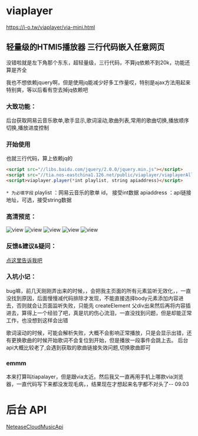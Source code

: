 # viaplayer 
  https://i-o.tw/viaplayer/via-mini.html
## 轻量级的HTMl5播放器 三行代码嵌入任意网页
没错啦就是左下角那个东东，超轻量级，三行代码，不算jq依赖不到20k，功能还算是齐全

我也不想依赖jquery啊，但是使用jq能减少好多工作量哎，特别是ajax方法用起来特别爽，等以后看有空去掉jq依赖吧
### 大致功能：

后台获取网易云音乐歌单,歌手显示,歌词滚动,歌曲列表,常用的歌曲切换,播放顺序切换,播放进度控制

### 开始使用

也就三行代码，算上依赖jq的

```html
<script src="//libs.baidu.com/jquery/2.0.0/jquery.min.js"></script>
<script src="//tia.nos-eastchina1.126.net/public/viaplayer/viaplayerAll.js"></script>
<script>viaplayer.player(*int playlist, string apiaddress)</script>
```

```* 为必填字段```
playlist  ：网易云音乐的歌单 id，  接受int数据
apiaddress  ：api链接地址，可选，接受string数据
### 高清预览：
![view](/preview/1.png)
![view](/preview/2.png)
![view](/preview/3.png)
![view](/preview/4.png)
![view](/preview/5.png)

### 反馈&建议&疑问：
<a href="https://qiatia.cn/content.php?i=27#reply">点这里告诉我吧</a>

### 入坑小记：

bug嘛，前几天刚刚弄出来的时候，，会把我主页面的所有元素监听无效化，，一直没找到原因，后面慢慢减代码排除才发现，不能直接选择body元素添加内容进去，否则就会让页面监听失败，只能先 createElement 父div出来然后再将内容插进去，算得上一个经验了吧，真是坑的伤心流泪，一直没找到问题，但是却能正常工作，也没想到这样会出错

歌词滚动的时候，可能会解析失败，大概不会影响正常播放，只是会显示出错，还有更换歌曲的时候开始歌词不会复位到开始，但是播放一段事件会跳上去。
后台api大概比较老了,会遇到获取的歌曲链接失效问题,切换歌曲即可

### emmm

本来打算叫tiapalayer，但是跟via太近。然后我又一直再用手机上哪款via浏览器，一直代码写下来都没发现毛病，，结果现在才想起来名字都不对头了-- 09.03

# 后台 API 
<a href='https://github.com/metowolf/NeteaseCloudMusicApi'>NeteaseCloudMusicApi</a>
